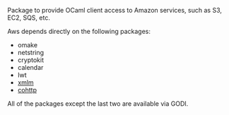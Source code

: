 Package to provide OCaml client access to Amazon services, such as S3,
EC2, SQS, etc.

Aws depends directly on the following packages:

-  omake
-  netstring
-  cryptokit
-  calendar
-  lwt
-  [xmlm](http://github.com/samoht/xmlm)
-  [cohttp](http://github.com/avsm/ocaml-cohttp)

All of the packages except the last two are available via GODI.  
